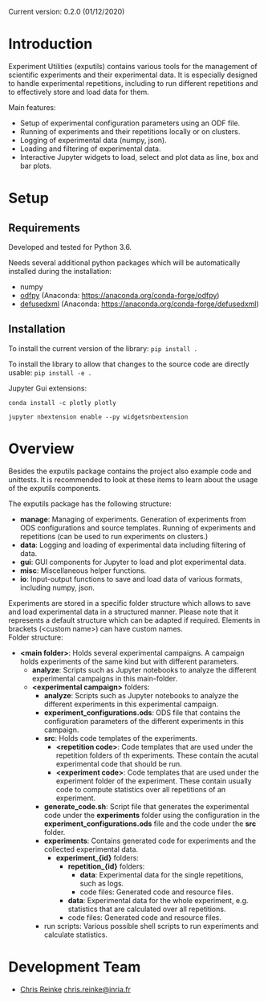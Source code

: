 
Current version: 0.2.0 (01/12/2020)

# Introduction

Experiment Utilities (exputils) contains various tools for the management of scientific experiments and their experimental data.
It is especially designed to handle experimental repetitions, including to run different repetitions and to effectively store and load data for them.  
 
Main features:
* Setup of experimental configuration parameters using an ODF file.
* Running of experiments and their repetitions locally or on clusters.
* Logging of experimental data (numpy, json).
* Loading and filtering of experimental data.
* Interactive Jupyter widgets to load, select and plot data as line, box and bar plots.  

# <a name="setup"></a>Setup

## <a name="requirements"></a>Requirements

Developed and tested for Python 3.6.

Needs several additional python packages which will be automatically installed during the installation:
* numpy
* [odfpy](https://github.com/eea/odfpy) (Anaconda: https://anaconda.org/conda-forge/odfpy) 
* [defusedxml](https://github.com/tiran/defusedxml) (Anaconda: https://anaconda.org/conda-forge/defusedxml)

## Installation

To install the current version of the library:
`pip install .`

To install the library to allow that changes to the source code are directly usable:
`pip install -e .`

Jupyter Gui extensions:

`conda install -c plotly plotly` 

`jupyter nbextension enable --py widgetsnbextension`

# <a name="overview"></a>Overview

Besides the exputils package contains the project also example code and unittests. 
It is recommended to look at these items to learn about the usage of the exputils components. 

The exputils package has the following structure:
 - **manage**: Managing of experiments. Generation of experiments from ODS configurations and source templates. Running of experiments and repetitions (can be used to run experiments on clusters.)   
 - **data**: Logging and loading of experimental data including filtering of data. 
 - **gui**: GUI components for Jupyter to load and plot experimental data.
 - **misc**: Miscellaneous helper functions.
 - **io**: Input-output functions to save and load data of various formats, including numpy, json.

Experiments are stored in a specific folder structure which allows to save and load experimental data in a structured manner.
Please note that  it represents a default structure which can be adapted if required.
Elements in brackets (\<custom name>\) can have custom names.   
Folder structure:
 * **\<main folder\>**: Holds several experimental campaigns. A campaign holds experiments of the same kind but with different parameters.
    * **analyze**: Scripts such as Jupyter notebooks to analyze the different experimental campaigns in this main-folder.
    * **\<experimental campaign\>** folders:
        * **analyze**: Scripts such as Jupyter notebooks to analyze the different experiments in this experimental campaign. 
        * **experiment_configurations.ods**: ODS file that contains the configuration parameters of the different experiments in this campaign.
        * **src**: Holds code templates of the experiments.
            * **\<repetition code\>**: Code templates that are used under the repetition folders of th experiments. These contain the acutal experimental code that should be run.
            * **\<experiment code\>**: Code templates that are used under the experiment folder of the experiment. These contain usually code to compute statistics over all repetitions of an experiment.
        * **generate_code.sh**: Script file that generates the experimental code under the **experiments** folder using the configuration in the **experiment_configurations.ods** file and the code under the **src** folder.               
        * **experiments**: Contains generated code for experiments and the collected experimental data.
            * **experiment_{id}** folders:
                * **repetition_{id}** folders:
                    * **data**: Experimental data for the single repetitions, such as logs.
                    * code files: Generated code and resource files.
                * **data**: Experimental data for the whole experiment, e.g. statistics that are calculated over all repetitions.   
                * code files: Generated code and resource files.
        * run scripts: Various possible shell scripts to run experiments and calculate statistics.

# <a name="team-members"></a>Development Team

* [Chris Reinke](http:www.scirei.net) <chris.reinke@inria.fr>